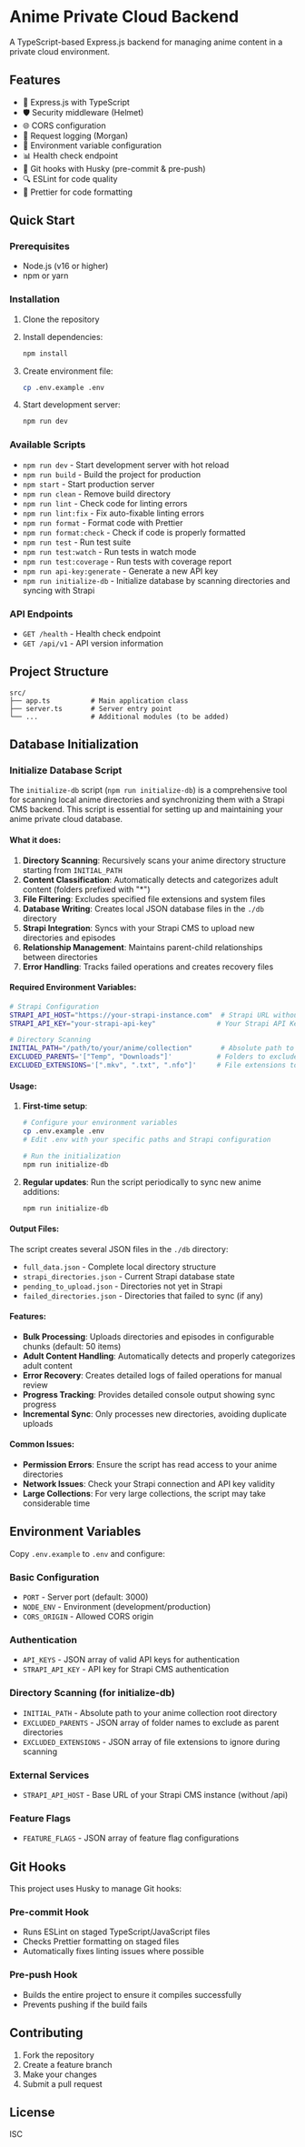 # Anime Private Cloud Backend

A TypeScript-based Express.js backend for managing anime content in a private cloud environment.

## Features

- 🚀 Express.js with TypeScript
- 🛡️ Security middleware (Helmet)
- 🌐 CORS configuration
- 📝 Request logging (Morgan)
- 🔧 Environment variable configuration
- 📊 Health check endpoint
- 🎣 Git hooks with Husky (pre-commit & pre-push)
- 🔍 ESLint for code quality
- 💅 Prettier for code formatting

## Quick Start

### Prerequisites

- Node.js (v16 or higher)
- npm or yarn

### Installation

1. Clone the repository
2. Install dependencies:

    ```bash
    npm install
    ```

3. Create environment file:

    ```bash
    cp .env.example .env
    ```

4. Start development server:
    ```bash
    npm run dev
    ```

### Available Scripts

- `npm run dev` - Start development server with hot reload
- `npm run build` - Build the project for production
- `npm start` - Start production server
- `npm run clean` - Remove build directory
- `npm run lint` - Check code for linting errors
- `npm run lint:fix` - Fix auto-fixable linting errors
- `npm run format` - Format code with Prettier
- `npm run format:check` - Check if code is properly formatted
- `npm run test` - Run test suite
- `npm run test:watch` - Run tests in watch mode
- `npm run test:coverage` - Run tests with coverage report
- `npm run api-key:generate` - Generate a new API key
- `npm run initialize-db` - Initialize database by scanning directories and syncing with Strapi

### API Endpoints

- `GET /health` - Health check endpoint
- `GET /api/v1` - API version information

## Project Structure

```
src/
├── app.ts          # Main application class
├── server.ts       # Server entry point
└── ...             # Additional modules (to be added)
```

## Database Initialization

### Initialize Database Script

The `initialize-db` script (`npm run initialize-db`) is a comprehensive tool for scanning local anime directories and synchronizing them with a Strapi CMS backend. This script is essential for setting up and maintaining your anime private cloud database.

#### What it does:

1. **Directory Scanning**: Recursively scans your anime directory structure starting from `INITIAL_PATH`
2. **Content Classification**: Automatically detects and categorizes adult content (folders prefixed with "\*")
3. **File Filtering**: Excludes specified file extensions and system files
4. **Database Writing**: Creates local JSON database files in the `./db` directory
5. **Strapi Integration**: Syncs with your Strapi CMS to upload new directories and episodes
6. **Relationship Management**: Maintains parent-child relationships between directories
7. **Error Handling**: Tracks failed operations and creates recovery files

#### Required Environment Variables:

```bash
# Strapi Configuration
STRAPI_API_HOST="https://your-strapi-instance.com"  # Strapi URL without /api
STRAPI_API_KEY="your-strapi-api-key"               # Your Strapi API Key

# Directory Scanning
INITIAL_PATH="/path/to/your/anime/collection"       # Absolute path to anime folder
EXCLUDED_PARENTS='["Temp", "Downloads"]'           # Folders to exclude as parents
EXCLUDED_EXTENSIONS='[".mkv", ".txt", ".nfo"]'     # File extensions to ignore
```

#### Usage:

1. **First-time setup**:

    ```bash
    # Configure your environment variables
    cp .env.example .env
    # Edit .env with your specific paths and Strapi configuration

    # Run the initialization
    npm run initialize-db
    ```

2. **Regular updates**: Run the script periodically to sync new anime additions:
    ```bash
    npm run initialize-db
    ```

#### Output Files:

The script creates several JSON files in the `./db` directory:

- `full_data.json` - Complete local directory structure
- `strapi_directories.json` - Current Strapi database state
- `pending_to_upload.json` - Directories not yet in Strapi
- `failed_directories.json` - Directories that failed to sync (if any)

#### Features:

- **Bulk Processing**: Uploads directories and episodes in configurable chunks (default: 50 items)
- **Adult Content Handling**: Automatically detects and properly categorizes adult content
- **Error Recovery**: Creates detailed logs of failed operations for manual review
- **Progress Tracking**: Provides detailed console output showing sync progress
- **Incremental Sync**: Only processes new directories, avoiding duplicate uploads

#### Common Issues:

- **Permission Errors**: Ensure the script has read access to your anime directories
- **Network Issues**: Check your Strapi connection and API key validity
- **Large Collections**: For very large collections, the script may take considerable time

## Environment Variables

Copy `.env.example` to `.env` and configure:

### Basic Configuration

- `PORT` - Server port (default: 3000)
- `NODE_ENV` - Environment (development/production)
- `CORS_ORIGIN` - Allowed CORS origin

### Authentication

- `API_KEYS` - JSON array of valid API keys for authentication
- `STRAPI_API_KEY` - API key for Strapi CMS authentication

### Directory Scanning (for initialize-db)

- `INITIAL_PATH` - Absolute path to your anime collection root directory
- `EXCLUDED_PARENTS` - JSON array of folder names to exclude as parent directories
- `EXCLUDED_EXTENSIONS` - JSON array of file extensions to ignore during scanning

### External Services

- `STRAPI_API_HOST` - Base URL of your Strapi CMS instance (without /api)

### Feature Flags

- `FEATURE_FLAGS` - JSON array of feature flag configurations

## Git Hooks

This project uses Husky to manage Git hooks:

### Pre-commit Hook

- Runs ESLint on staged TypeScript/JavaScript files
- Checks Prettier formatting on staged files
- Automatically fixes linting issues where possible

### Pre-push Hook

- Builds the entire project to ensure it compiles successfully
- Prevents pushing if the build fails

## Contributing

1. Fork the repository
2. Create a feature branch
3. Make your changes
4. Submit a pull request

## License

ISC
